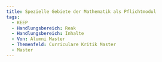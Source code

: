 ```yaml
---
title: Spezielle Gebiete der Mathematik als Pflichtmodul
tags:
  - KEEP
  - Handlungsbereich: Reak
  - Handlungsbereich: Inhalte
  - Von: Alumni Master
  - Themenfeld: Curriculare Kritik Master
  - Master
---
```

